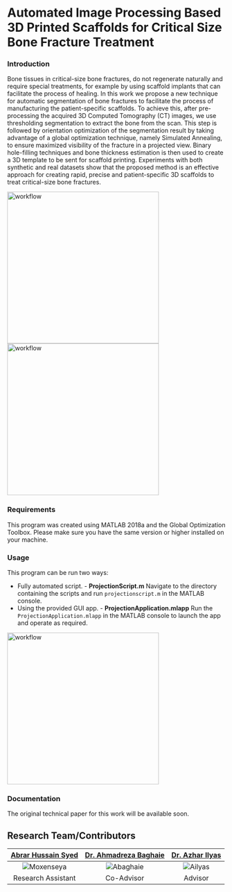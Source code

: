 # Automated Image Processing Based 3D Printed Scaffolds for Critical Size Bone Fracture Treatment

### Introduction
Bone tissues in critical-size bone fractures, do not regenerate naturally and require special treatments, for example by using scaffold implants that can facilitate the process of healing. In this work we propose a new technique for automatic segmentation of bone fractures to facilitate the process of manufacturing the patient-specific scaffolds. To achieve this, after pre-processing the acquired 3D Computed Tomography (CT) images, we use thresholding segmentation to extract the bone from the scan. This step is followed by orientation optimization of the segmentation result by taking advantage of a global optimization technique, namely Simulated Annealing, to ensure maximized visibility of the fracture in a projected view. Binary hole-filling techniques and bone thickness estimation is then used to create a 3D template to be sent for scaffold printing. Experiments with both synthetic and real datasets show that the proposed method is an effective approach for creating rapid, precise and patient-specific 3D scaffolds to treat critical-size bone fractures.  

<img src="https://i.imgur.com/AWQE0vJ.png" alt="workflow" width="350"> 

<img src="https://i.imgur.com/2RhLnXO.jpg" alt="workflow" width="350">


### Requirements
This program was created using MATLAB 2018a and the Global Optimization Toolbox. Please make sure you have the same version or higher installed on your machine.

### Usage

This program can be run two ways:
- Fully automated script. - **ProjectionScript.m**
	Navigate to the directory containing the scripts and run `projectionscript.m` in the MATLAB console.
- Using the provided GUI app. - **ProjectionApplication.mlapp**
	Run the `ProjectionApplication.mlapp` in the MATLAB console to launch the app and operate as required.

<img src="https://i.imgur.com/ZF78LQM.png" alt="workflow" width="350">


### Documentation

The original technical paper for this work will be available soon.

## Research Team/Contributors

|                <a href="https://github.com/moxenseya" target="_blank">**Abrar Hussain Syed**</a>                |       <a href="https://www.linkedin.com/in/abaghaie/" target="_blank">**Dr. Ahmadreza Baghaie**</a>       |         <a href="https://www.researchgate.net/profile/Azhar_Ilyas" target="_blank">**Dr. Azhar Ilyas**</a>          |
| :----------------------------------------------------------------------------------------------------------------: | :-----------------------------------------------------------------------------: | :-----------------------------------------------------------------------------------: |
| ![Moxenseya](https://i.imgur.com/HgH0XPN.jpg) |                  ![Abaghaie](https://i.imgur.com/bEVInJn.jpg)|                    ![Ailyas](https://i.imgur.com/FQyyirJ.jpg) 
| Research Assistant | Co-Advisor | Advisor
<!--stackedit_data:
eyJoaXN0b3J5IjpbMzYwNTg0MDg5LC0xOTgwNzkwOTQyLC0xNz
M2OTE1Mzc2LDEyNDgwMjc3OTgsMjQ1NDE5MTYyLC0xNzk1NzYy
MzUxLC0xNDc4NjMyMTc3LC0yOTk1OTgsMTYxNzQzNjg0OF19
-->